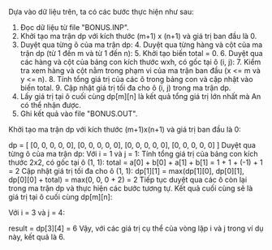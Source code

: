 Dựa vào dữ liệu trên, ta có các bước thực hiện như sau:
1. Đọc dữ liệu từ file "BONUS.INP".
2. Khởi tạo ma trận dp với kích thước (m+1) x (n+1) và giá trị ban đầu là 0.
3. Duyệt qua từng ô của ma trận dp:
   4. Duyệt qua từng hàng và cột của ma trận dp (từ 1 đến m và từ 1 đến n):
      5. Khởi tạo biến total = 0.
      6. Duyệt qua các hàng và cột của bảng con kích thước wxh, có gốc tại ô (i, j):
         7. Kiểm tra xem hàng và cột nằm trong phạm vi của ma trận ban đầu (x <= m và y <= n).
         8. Tính tổng giá trị của các ô trong bảng con và cập nhật vào biến total.
      9. Cập nhật giá trị tối đa cho ô (i, j) trong ma trận dp.
10. Lấy giá trị tại ô cuối cùng dp[m][n] là kết quả tổng giá trị lớn nhất mà An có thể nhận được.
11. Ghi kết quả vào file "BONUS.OUT".


Khởi tạo ma trận dp với kích thước (m+1)x(n+1) và giá trị ban đầu là 0:

dp = [
  [0, 0, 0, 0, 0],
  [0, 0, 0, 0, 0],
  [0, 0, 0, 0, 0],
  [0, 0, 0, 0, 0]
]
Duyệt qua từng ô của ma trận dp:
Với i = 1 và j = 1:
Tính tổng giá trị của bảng con kích thước 2x2, có gốc tại ô (1, 1):
total = a[0] + b[0] + a[1] + b[1] = 1 + 1 + (-1) + 1 = 2
Cập nhật giá trị tối đa cho ô (1, 1):
dp[1][1] = max(dp[1][0], dp[0][1], dp[0][0] + total) = max(0, 0, 0 + 2) = 2
Tiếp tục duyệt qua các ô còn lại trong ma trận dp và thực hiện các bước tương tự.
Kết quả cuối cùng sẽ là giá trị tại ô cuối cùng dp[m][n]:

Với i = 3 và j = 4:

result = dp[3][4] = 6
Vậy, với các giá trị cụ thể của vòng lặp i và j trong ví dụ này, kết quả là 6.
